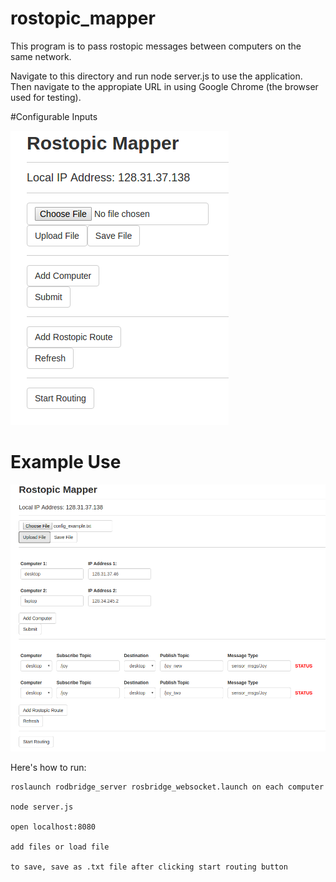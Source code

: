 # rostopic_mapper

This program is to pass rostopic messages between computers on the same network.

Navigate to this directory and run node server.js to use the application. Then navigate to the appropiate URL in using Google Chrome (the browser used for testing).

#Configurable Inputs

![Alt text](images/screenshot_minimal.png?raw=true "Configurable Inputs")

# Example Use
![Alt text](images/screenshot_example.png?raw=true "Example Use")

Here's how to run:
```
roslaunch rodbridge_server rosbridge_websocket.launch on each computer

node server.js

open localhost:8080

add files or load file

to save, save as .txt file after clicking start routing button

```
